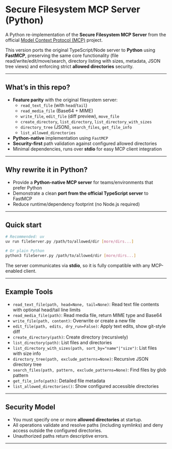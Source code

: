 # Secure Filesystem MCP Server (Python)

A Python re-implementation of the **Secure Filesystem MCP Server** from the official
[Model Context Protocol (MCP)](https://github.com/modelcontextprotocol) project.

This version ports the original TypeScript/Node server to **Python** using **FastMCP**,
preserving the same core functionality (file read/write/edit/move/search, directory listing
with sizes, metadata, JSON tree views) and enforcing strict **allowed directories** security.

---

## What’s in this repo?

- **Feature parity** with the original filesystem server:
  - `read_text_file` (with `head`/`tail`)
  - `read_media_file` (Base64 + MIME)
  - `write_file`, `edit_file` (diff preview), `move_file`
  - `create_directory`, `list_directory`, `list_directory_with_sizes`
  - `directory_tree` (JSON), `search_files`, `get_file_info`
  - `list_allowed_directories`
- **Python-native** implementation using `FastMCP`
- **Security-first** path validation against configured allowed directories
- Minimal dependencies, runs over **stdio** for easy MCP client integration

---

## Why rewrite it in Python?

- Provide a **Python-native MCP server** for teams/environments that prefer Python
- Demonstrate a clean **port from the official TypeScript server** to FastMCP
- Reduce runtime/dependency footprint (no Node.js required)

---

## Quick start

```bash
# Recommended: uv
uv run fileServer.py /path/to/allowed/dir [more/dirs...]

# Or plain Python
python3 fileServer.py /path/to/allowed/dir [more/dirs...]
```


The server communicates via **stdio**, so it is fully compatible with any MCP-enabled client.

---

## Example Tools

- `read_text_file(path, head=None, tail=None)`: Read text file contents with optional head/tail line limits  
- `read_media_file(path)`: Read media file, return MIME type and Base64  
- `write_file(path, content)`: Overwrite or create a new file  
- `edit_file(path, edits, dry_run=False)`: Apply text edits, show git-style diff  
- `create_directory(path)`: Create directory (recursively)  
- `list_directory(path)`: List files and directories  
- `list_directory_with_sizes(path, sort_by="name"|"size")`: List files with size info  
- `directory_tree(path, exclude_patterns=None)`: Recursive JSON directory tree  
- `search_files(path, pattern, exclude_patterns=None)`: Find files by glob pattern  
- `get_file_info(path)`: Detailed file metadata  
- `list_allowed_directories()`: Show configured accessible directories  

---

## Security Model

- You must specify one or more **allowed directories** at startup.  
- All operations validate and resolve paths (including symlinks) and deny access outside the configured directories.  
- Unauthorized paths return descriptive errors.   

---
